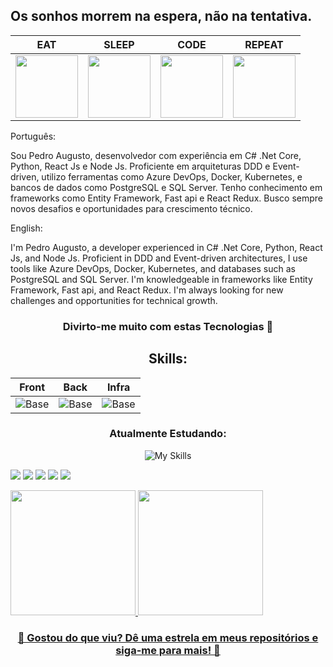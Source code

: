 ## Os sonhos morrem na espera, não na tentativa.

| EAT | SLEEP | CODE | REPEAT |
|-----|-------|------|--------|
| <img src="https://media1.giphy.com/media/3o85xuMR2RRw0HkocE/giphy.gif?cid=ecf05e47dizxbh3rxc75owwiqbrttofa9ry34y7x0ie3fmef&ep=v1_gifs_search&rid=giphy.gif&ct=g" width="100"> | <img src="https://media.tenor.com/TNuCg_xYOTgAAAAC/south-park-eric-cartman.gif" width="100"> | <img src="https://i.pinimg.com/originals/e4/46/c6/e446c6cc67880c066cc0358e77a0cdfd.gif" width="100"> | <img src="https://media.tenor.com/eXlpFuilqucAAAAC/neverending-sunglasses.gif" width="100"> |


<div>
<!--   |![Base]<img align="center" src="https://media.giphy.com/media/13HgwGsXF0aiGY/giphy.gif" width="300">| -->

 
  
  <p align="center">
   
   Português:
   
   <p>
   Sou Pedro Augusto, desenvolvedor com experiência em C# .Net Core, Python, React Js e Node Js. Proficiente em arquiteturas DDD e Event-driven, utilizo ferramentas como Azure DevOps, Docker, Kubernetes, e bancos de dados como PostgreSQL e SQL Server. Tenho        
     conhecimento   em frameworks como Entity Framework, Fast api e React Redux. Busco sempre novos desafios e oportunidades para crescimento técnico.    
   </p>
   
   
   English:
   
   <p>
    I'm Pedro Augusto, a developer experienced in C# .Net Core, Python, React Js, and Node Js. Proficient in DDD and Event-driven architectures, I use tools like Azure DevOps, Docker, Kubernetes, and databases such as PostgreSQL and SQL Server. I'm knowledgeable in    
     frameworks like Entity Framework, Fast api, and React Redux. I'm always looking for new challenges and opportunities for technical growth.
   </p>

  </p>

<div align="center">

### Divirto-me muito com estas Tecnologias 🔧
    
 ## Skills:
| Front | Back | Infra |
|----------|---------|-----------|
|![Base](https://skillicons.dev/icons?i=js,ts,react,nextjs,redux,materialui&perline=3) |![Base](https://skillicons.dev/icons?i=python,nodejs,cs,fastapi,ts,redis,express,dotnet,laravel&perline=3)  |![Base](https://skillicons.dev/icons?i=linux,azure,docker,kubernetes,git)   |                     
  
### Atualmente Estudando:
![My Skills](https://skillicons.dev/icons?i=php,tensorflow,aws)
    
  </div>

  </div>
</div>
<div>
  <p>
    
  </p>
  </div>
<div> 
  <a href="https://www.instagram.com/pedr0balhe/" target="_blank"><img src="https://img.shields.io/badge/-Instagram-%23E4405F?style=for-the-badge&logo=instagram&logoColor=white" target="_blank"></a>
 	<a href="https://www.twitch.tv/ellaotv" target="_blank"><img src="https://img.shields.io/badge/Twitch-9146FF?style=for-the-badge&logo=twitch&logoColor=white" target="_blank"></a>
 <a href="https://discord.gg/r9Te9e8a" target="_blank"><img src="https://img.shields.io/badge/Discord-7289DA?style=for-the-badge&logo=discord&logoColor=white" target="_blank"></a> 
  <a href = "mailto:prof.pedrobalhe@gmail.com"><img src="https://img.shields.io/badge/-Gmail-%23333?style=for-the-badge&logo=gmail&logoColor=white" target="_blank"></a>
  <a href="https://www.linkedin.com/in/pedrobalhe/" target="_blank"><img src="https://img.shields.io/badge/-LinkedIn-%230077B5?style=for-the-badge&logo=linkedin&logoColor=white" target="_blank"></a>
</div>

<div>
  <p>
    
  </p>
</div>
<div style="display: inline_block">
  <a href="https://github.com/pedro-canedo">
  <img height="200em" src="https://github-readme-stats.vercel.app/api?username=pedro-canedo&show_icons=true&theme=dark&include_all_commits=true&count_private=false"/>
  <img height="200em" src="https://github-readme-stats.vercel.app/api/top-langs/?username=pedro-canedo&layout=compact&langs_count=9&theme=dark"/>
</div>

<!-- Adicionando um CTA -->
<div align="center">
  <h3>🌟 Gostou do que viu? Dê uma estrela em meus repositórios e siga-me para mais! 🌟</h3>
</div>
